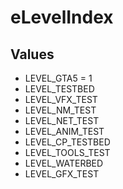 # eLevelIndex

## Values
* LEVEL_GTA5 = 1
* LEVEL_TESTBED
* LEVEL_VFX_TEST
* LEVEL_NM_TEST
* LEVEL_NET_TEST
* LEVEL_ANIM_TEST
* LEVEL_CP_TESTBED
* LEVEL_TOOLS_TEST
* LEVEL_WATERBED
* LEVEL_GFX_TEST